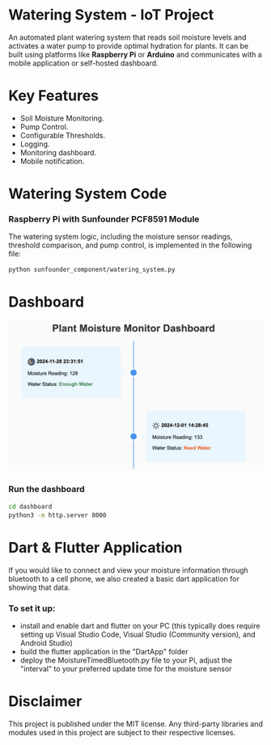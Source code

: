 # Watering System - IoT Project

An automated plant watering system that reads soil moisture levels and activates a water pump to provide optimal hydration for plants. It can be built using platforms like **Raspberry Pi** or **Arduino** and communicates with a mobile application or self-hosted dashboard.

# Key Features
- Soil Moisture Monitoring.
- Pump Control.
- Configurable Thresholds.
- Logging.
- Monitoring dashboard.
- Mobile notification.

# Watering System Code

### Raspberry Pi with Sunfounder PCF8591 Module 

The watering system logic, including the moisture sensor readings, threshold comparison, and pump control, is implemented in the following file:
```bash
python sunfounder_component/watering_system.py
```

# Dashboard

<img src="dashboard/dashboard_screen2.png" width="850px" />

### Run the dashboard
```bash
cd dashboard
python3 -m http.server 8000
```
# Dart & Flutter Application
If you would like to connect and view your moisture information through bluetooth to a cell phone, we also created a basic dart application for showing that data.

### To set it up:
- install and enable dart and flutter on your PC (this typically does require setting up Visual Studio Code, Visual Studio (Community version), and Android Studio)
- build the flutter application in the "DartApp" folder
- deploy the MoistureTimedBluetooth.py file to your Pi, adjust the "interval" to your preferred update time for the moisture sensor

  
# Disclaimer
This project is published under the MIT license. 
Any third-party libraries and modules used in this project are subject to their respective licenses.






